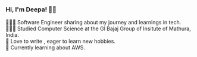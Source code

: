 ### Hi, I'm Deepa! 👋🏻

👩🏻‍💻 Software Engineer sharing about my journey and learnings in tech.<br/>
👩🏻‍🎓 Studied Computer Science at the Gl Bajaj Group of Insitute of Mathura, India.<br/>
🎨 Love to write , eager to learn new hobbies.<br/>
💭 Currently learning about AWS.<br/>
